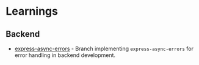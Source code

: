 # Learnings

## Backend
- [express-async-errors](https://github.com/your/repository/tree/express-async-errors) - Branch implementing `express-async-errors` for error handling in backend development.
